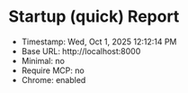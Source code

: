 # Startup (quick) Report
- Timestamp: Wed, Oct  1, 2025 12:12:14 PM
- Base URL: http://localhost:8000
- Minimal: no
- Require MCP: no
- Chrome: enabled
